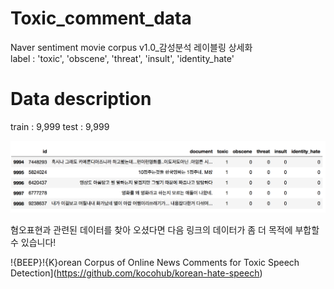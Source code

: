 # Toxic_comment_data
Naver sentiment movie corpus v1.0_감성분석 레이블링 상세화          
label : 'toxic', 'obscene', 'threat', 'insult', 'identity_hate'



# Data description
train : 9,999 
test : 9,999

![data](./image/data.png)



혐오표현과 관련된 데이터를 찾아 오셨다면 다음 링크의 데이터가 좀 더 목적에 부합할 수 있습니다! 

!{BEEP}!{K}orean Corpus of Online News Comments for Toxic Speech Detection](https://github.com/kocohub/korean-hate-speech)
